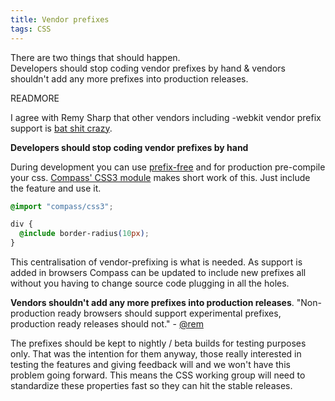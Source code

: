 ```yaml
---
title: Vendor prefixes
tags: CSS
---
```


There are two things that should happen.  
Developers should stop coding vendor prefixes by hand & vendors shouldn't add any more prefixes into production releases.

READMORE

I agree with Remy Sharp that other vendors including -webkit vendor prefix support is [bat shit crazy](http://remysharp.com/2012/02/09/vendor-prefixes-about-to-go-south/ "Vendor Prefixes - about to go south").

**Developers should stop coding vendor prefixes by hand**

During development you can use [prefix-free](http://leaverou.github.com/prefixfree/) and for production pre-compile your css.  [Compass' CSS3 module](http://compass-style.org/reference/compass/css3/) makes short work of this.  Just include the feature and use it.

```css
@import "compass/css3";

div {
  @include border-radius(10px);
}
```

This centralisation of vendor-prefixing is what is needed.  As support is added in browsers Compass can be updated to include new prefixes all without you having to change source code plugging in all the holes.

**Vendors shouldn't add any more prefixes into production releases**.
"Non-production ready browsers should support experimental prefixes, production ready releases should not." - [@rem](http://twitter/rem/)

The prefixes should be kept to nightly / beta builds for testing purposes only.  That was the intention for them anyway, those really interested in testing the features and giving feedback will and we won't have this problem going forward.
This means the CSS working group will need to standardize these properties fast so they can hit the stable releases.
